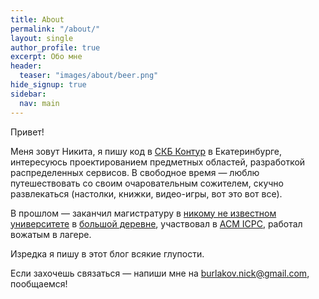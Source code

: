 ```yaml
---
title: About
permalink: "/about/"
layout: single
author_profile: true
excerpt: Обо мне
header:
  teaser: "images/about/beer.png"
hide_signup: true
sidebar:
  nav: main
---
```


Привет!

Меня зовут Никита, я пишу код в [СКБ Контур](https://kontur.ru/) в Екатеринбурге, интересуюсь проектированием предметных областей, разработкой распределенных сервисов. В свободное время — люблю путешествовать со своим очаровательным сожителем, скучно развлекаться (настолки, книжки, видео-игры, вот это вот все).

В прошлом — заканчил магистратуру в [никому не известном университете](http://istu.ru/) в [большой деревне](https://ru.wikipedia.org/wiki/%D0%98%D0%B6%D0%B5%D0%B2%D1%81%D0%BA), участвовал в [ACM ICPC](https://en.wikipedia.org/wiki/ACM_International_Collegiate_Programming_Contest), работал вожатым в лагере.

Изредка я пишу в этот блог всякие глупости.

Если захочешь связаться — напиши мне на [burlakov.nick@gmail.com](mailto:burlakov.nick@gmail.com), пообщаемся!
